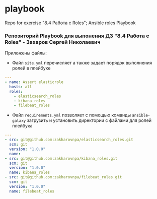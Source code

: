 # playbook
Repo for exercise "8.4 Работа с Roles"; Ansible roles Playbook

### Репозиторий Playbook для выпонения ДЗ "8.4 Работа с Roles" - Захаров Сергей Николаевич

Приложены файлы:
* Файл `site.yml` перечисляет а также задает порядок выполнения ролей в плейбуке
```yml
---
- name: Assert elasticrole
  hosts: all
  roles:
    - elasticsearch_roles
    - kibana_roles
    - filebeat_roles              
```

* Файл `requirements.yml` позволяет с помощью команды `ansible-galaxy` загрузить и установить директории с файлами для ролей плейбука
```yml
---
- src: git@github.com:zakharovnpa/elasticsearch_roles.git
  scm: git
  version: "1.0.0"
  name:
- src: git@github.com:zakharovnpa/kibana_roles.git
  scm: git
  version: "1.0.0"
  name: kibana_roles
- src: git@github.com:zakharovnpa/filebeat_roles.git
  scm: git
  version: "1.0.0"
  name: filebeat_roles
```
